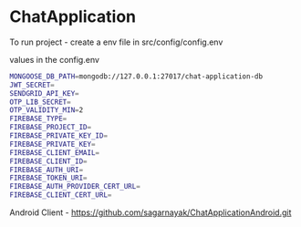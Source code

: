 # ChatApplication
To run project - create a env file in src/config/config.env

values in the config.env
```sh
MONGOOSE_DB_PATH=mongodb://127.0.0.1:27017/chat-application-db
JWT_SECRET=
SENDGRID_API_KEY=
OTP_LIB_SECRET=
OTP_VALIDITY_MIN=2
FIREBASE_TYPE=
FIREBASE_PROJECT_ID=
FIREBASE_PRIVATE_KEY_ID=
FIREBASE_PRIVATE_KEY=
FIREBASE_CLIENT_EMAIL=
FIREBASE_CLIENT_ID=
FIREBASE_AUTH_URI=
FIREBASE_TOKEN_URI=
FIREBASE_AUTH_PROVIDER_CERT_URL=
FIREBASE_CLIENT_CERT_URL=
```

Android Client - https://github.com/sagarnayak/ChatApplicationAndroid.git